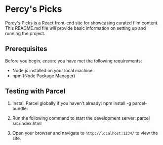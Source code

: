 # Percy's Picks

Percy's Picks is a React front-end site for showcasing curated film content. This README.md file *will* provide basic information on setting up and running the project.

## Prerequisites

Before you begin, ensure you have met the following requirements:
- Node.js installed on your local machine.
- npm (Node Package Manager)

## Testing with Parcel

1. Install Parcel globally if you haven't already:
      npm install -g parcel-bundler

2. Run the following command to start the development server:
      parcel src/index.html

3. Open your browser and navigate to `http://localhost:1234/` to view the site.